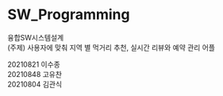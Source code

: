 # SW_Programming
융합SW시스템설계<br>
(주제) 사용자에 맞춰 지역 별 먹거리 추천, 실시간 리뷰와 예약 관리 어플<br>

20210821 이수종<br>
20210848 고유찬<br>
20210804 김관식

